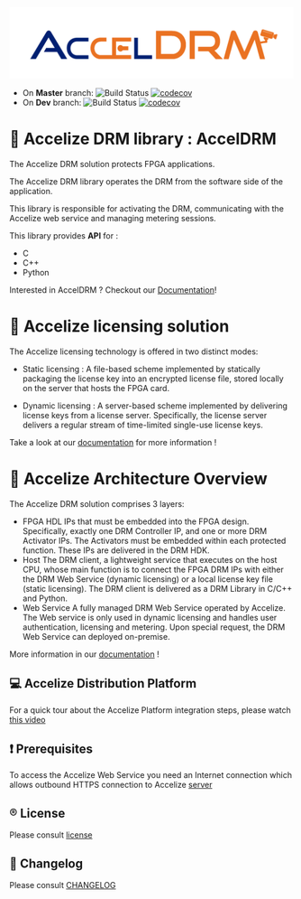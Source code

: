 ![Screenshot](images/AccelDRM_lock.png)

* On **Master** branch: ![Build Status](https://codebuild.eu-west-1.amazonaws.com/badges?uuid=eyJlbmNyeXB0ZWREYXRhIjoiVXRTOGxGaW5hZ1BzVGtoa0pBODhPanFlL3RpbFJPeGo5dHNxN3Uwb1ZuUmZOc1VkejBOeGk2WGVodzZPK2NvdS9WWVZUSlJhZXFMbEgrejN1VDN6TE13PSIsIml2UGFyYW1ldGVyU3BlYyI6IkhtMFRSeW1aRzVWVUpZcVQiLCJtYXRlcmlhbFNldFNlcmlhbCI6MX0%3D&branch=master)
[![codecov](https://codecov.io/gh/Accelize/drmlib/branch/master/graph/badge.svg)](https://codecov.io/gh/Accelize/drmlib)
* On **Dev** branch: ![Build Status](https://codebuild.eu-west-1.amazonaws.com/badges?uuid=eyJlbmNyeXB0ZWREYXRhIjoiVXRTOGxGaW5hZ1BzVGtoa0pBODhPanFlL3RpbFJPeGo5dHNxN3Uwb1ZuUmZOc1VkejBOeGk2WGVodzZPK2NvdS9WWVZUSlJhZXFMbEgrejN1VDN6TE13PSIsIml2UGFyYW1ldGVyU3BlYyI6IkhtMFRSeW1aRzVWVUpZcVQiLCJtYXRlcmlhbFNldFNlcmlhbCI6MX0%3D&branch=dev)
  [![codecov](https://codecov.io/gh/Accelize/drmlib/branch/dev/graph/badge.svg)](https://codecov.io/gh/Accelize/drmlib)

# :closed_lock_with_key: Accelize DRM library : AccelDRM

The Accelize DRM solution protects FPGA applications.

The Accelize DRM library operates the DRM from the software side of the
application.

This library is responsible for activating the DRM, communicating with the
Accelize web service and managing metering sessions.

This library provides **API** for : 
* C
* C++
* Python

Interested in AccelDRM ? Checkout our [Documentation](http://accelize.s3-website-eu-west-1.amazonaws.com/documentation/stable)!

# :key: Accelize licensing solution

The Accelize licensing technology is offered in two distinct modes:

* Static licensing : 
A file-based scheme implemented by statically packaging the license key into an 
encrypted license file, stored locally on the server that hosts the FPGA card.

* Dynamic licensing :
A server-based scheme implemented by delivering license keys from a license server. 
Specifically, the license server delivers a regular stream of time-limited single-use license keys.

Take a look at our [documentation](http://accelize.s3-website-eu-west-1.amazonaws.com/documentation/stable/#licensing-modes) for more information !

# :wrench: Accelize Architecture Overview

The Accelize DRM solution comprises 3 layers:

* FPGA HDL IPs that must be embedded into the FPGA design. Specifically, exactly one DRM Controller IP, 
and one or more DRM Activator IPs. The Activators must be embedded within each protected function. 
These IPs are delivered in the DRM HDK.
* Host The DRM client, a lightweight service that executes on the host CPU, whose main function is to connect 
the FPGA DRM IPs with either the DRM Web Service (dynamic licensing) or a local license key file (static licensing). 
The DRM client is delivered as a DRM Library in C/C++ and Python.
* Web Service A fully managed DRM Web Service operated by Accelize. The Web service is only used in dynamic 
licensing and handles user authentication, licensing and metering. Upon special request, 
the DRM Web Service can deployed on-premise.

More information in our [documentation](http://accelize.s3-website-eu-west-1.amazonaws.com/documentation/stable/#licensing-modes) !

## :computer: Accelize Distribution Platform

For a quick tour about the Accelize Platform integration steps, please watch [this video](https://youtu.be/7cb_ksLTcRk)

## :heavy_exclamation_mark: Prerequisites

To access the Accelize Web Service you need an Internet connection which allows 
outbound HTTPS connection to Accelize [server](https://master.metering.accelize.com)

## :registered: License

Please consult [license](LICENSE)

## :floppy_disk: Changelog

Please consult [CHANGELOG](CHANGELOG)
